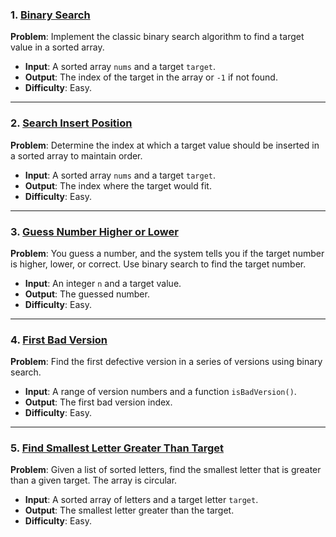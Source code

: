 
### 1. [Binary Search](https://leetcode.com/problems/binary-search/)
**Problem**: Implement the classic binary search algorithm to find a target value in a sorted array.  
- **Input**: A sorted array `nums` and a target `target`.
- **Output**: The index of the target in the array or `-1` if not found.  
- **Difficulty**: Easy.

---

### 2. [Search Insert Position](https://leetcode.com/problems/search-insert-position/)
**Problem**: Determine the index at which a target value should be inserted in a sorted array to maintain order.  
- **Input**: A sorted array `nums` and a target `target`.
- **Output**: The index where the target would fit.  
- **Difficulty**: Easy.

---

### 3. [Guess Number Higher or Lower](https://leetcode.com/problems/guess-number-higher-or-lower/)
**Problem**: You guess a number, and the system tells you if the target number is higher, lower, or correct. Use binary search to find the target number.  
- **Input**: An integer `n` and a target value.
- **Output**: The guessed number.  
- **Difficulty**: Easy.

---

### 4. [First Bad Version](https://leetcode.com/problems/first-bad-version/)
**Problem**: Find the first defective version in a series of versions using binary search.  
- **Input**: A range of version numbers and a function `isBadVersion()`.
- **Output**: The first bad version index.  
- **Difficulty**: Easy.

---

### 5. [Find Smallest Letter Greater Than Target](https://leetcode.com/problems/find-smallest-letter-greater-than-target/)
**Problem**: Given a list of sorted letters, find the smallest letter that is greater than a given target. The array is circular.  
- **Input**: A sorted array of letters and a target letter `target`.
- **Output**: The smallest letter greater than the target.  
- **Difficulty**: Easy.

